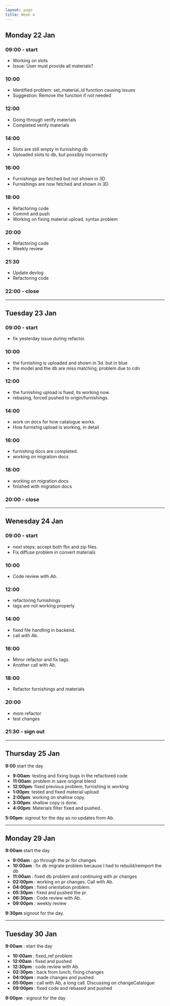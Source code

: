 ```yaml
---
layout: page
title: Week 4
---
```



## Monday 22 Jan

### 09:00 - start

- Working on slots
- Issue: User must provide all materials?

### 10:00

- Identified problem: set_material_id function causing issues
- Suggestion: Remove the function if not needed

### 12:00

- Going through verify materials
- Completed verify materials

### 14:00

- Slots are still empty in furnishing db
- Uploaded slots to db, but possibly incorrectly

### 16:00

- Furnishings are fetched but not shown in 3D
- Furnishings are now fetched and shown in 3D

### 18:00

- Refactoring code
- Commit and push
- Working on fixing material upload, syntax problem

### 20:00

- Refactoring code
- Weekly review

### 21:30

- Update devlog
- Refactoring code

### 22:00 - close

---

## Tuesday 23 Jan

### 09:00 - start

- fix yesterday issue during refactor.

### 10:00

- the furnishing is uploaded and shown in 3d. but in blue
- the model and the db are miss matching, problem due to cdn

### 12:00

- the furnishing upload is fixed, its working now.
- rebasing, forced pushed to origin/furnishings.

### 14:00

- work on docs for how catalogue works.
- How furnishig upload is working, in detail

### 16:00

- furnishing docs are completed.
- working on migration docs

### 18:00

- working on migration docs
- finished with migration docs

### 20:00 - close

---

## Wenesday 24 Jan

### 09:00 - start

- next steps: accept both fbx and zip files.
- Fix diffuse problem in convert materials

### 10:00

- Code review with Ab.

### 12:00

- refactoring furnishings
- tags are not working properly

### 14:00

- fixed file handling in backend.
- call with Ab.

### 16:00

- Minor refactor and fix tags.
- Another call with Ab.

### 18:00

- Refactor furnishings and materials

### 20:00

- more refactor
- test changes

### 21:30 - sign out

---

## Thursday 25 Jan

**9:00** start the day

- **9:00am**: testing and fixing bugs in the refactored code
- **11:00am**: problem in save original blend
- **12:00pm**: fixed previous problem, furnishing is working
- **1:00pm**: tested and fixed material upload
- **2:00pm**: working on shallow copy.
- **3:00pm**: shallow copy is done.
- **4:00pm**: Materials filter fixed and pushed.

**5:00pm**: signout for the day as no updates from Ab.

---

## Monday 29 Jan

**9:00am** start the day

- **9:00am** : go through the pr for changes
- **10:00am** : fix db migrate problem because I had to rebuild/reimport the db
- **11:00am** : fixed db problem and continuing with pr changes
- **02:00pm** : working on pr changes. Call with Ab.
- **04:00pm** : fixed orientation problem.
- **05:30pm** : fixed and pushed the pr.
- **06:30pm** : Code review with Ab.
- **09:00pm** : weekly review

**9:30pm** signout for the day.

---

## Tuesday 30 Jan

**9:00am** : start the day

- **10:00am** : fixed_ref problem
- **12:00am** : fixed and pushed
- **12:30pm** : code review with Ab.
- **02:30pm** : back from lunch, fixing changes
- **04:00pm** : made changes and pushed
- **05:00pm** : call with Ab, a  long call. Discussing on changeCatalogue
- **09:00pm** : fixed code and rebased and pushed

**9:00pm** : signout for the day